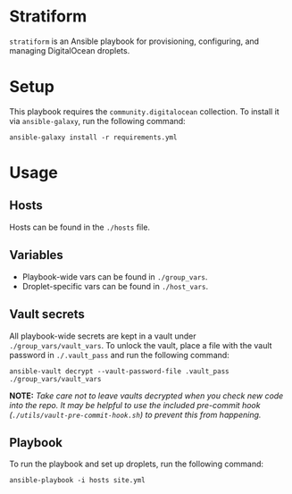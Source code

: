 # Stratiform
`stratiform` is an Ansible playbook for provisioning, configuring, and managing DigitalOcean droplets.

# Setup
This playbook requires the `community.digitalocean` collection. To install it via `ansible-galaxy`, run the following command:

`ansible-galaxy install -r requirements.yml`

# Usage

## Hosts
Hosts can be found in the `./hosts` file.

## Variables
* Playbook-wide vars can be found in `./group_vars`.
* Droplet-specific vars can be found in `./host_vars`.

## Vault secrets
All playbook-wide secrets are kept in a vault under `./group_vars/vault_vars`. To unlock the vault, place a file with the vault password in `./.vault_pass` and
run the following command:

`ansible-vault decrypt --vault-password-file .vault_pass ./group_vars/vault_vars`

**NOTE:** _Take care not to leave vaults decrypted when you check new code into the repo. It may be helpful to use the included pre-commit hook (`./utils/vault-pre-commit-hook.sh`) to prevent this from happening._

## Playbook
To run the playbook and set up droplets, run the following command:

`ansible-playbook -i hosts site.yml`
